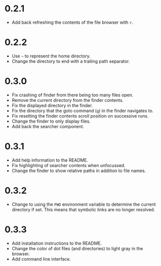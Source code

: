 # 0.2.1
- Add back refreshing the contents of the file browser with `r`.

# 0.2.2
- Use `~` to represent the home directory.
- Change the directory to end with a trailing path separator.

# 0.3.0
- Fix crashing of finder from there being too many files open.
- Remove the current directory from the finder contents.
- Fix the displayed directory in the finder.
- Fix the directory that the goto command (`g`) in the finder navigates to.
- Fix resetting the finder contents scroll position on successive runs.
- Change the finder to only display files.
- Add back the searcher component.

# 0.3.1
- Add help information to the README.
- Fix highlighting of searcher contents when unfocussed.
- Change the finder to show relative paths in addition to file names.

# 0.3.2
- Change to using the `PWD` environment variable to determine the current directory if set. This
means that symbolic links are no longer resolved.

# 0.3.3
- Add installation instructions to the README.
- Change the color of dot files (and directories) to light gray in the browser.
- Add command line interface.
